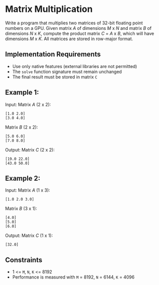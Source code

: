 # Matrix Multiplication
Write a program that multiplies two matrices of 32-bit floating point numbers on a GPU. Given matrix *A* of dimensions *M* x *N* and matrix *B* of dimensions *N* x *K*, compute the product matrix *C* = *A* x *B*, which will have dimensions *M* x *K*. All matrices are stored in row-major format.

## Implementation Requirements

* Use only native features (external libraries are not permitted)
* The `solve` function signature must remain unchanged
* The final result must be stored in matrix `C`

## Example 1:

Input:
Matrix *A* (2 x 2):

    [1.0 2.0]
    [3.0 4.0]

Matrix *B* (2 x 2):

    [5.0 6.0]
    [7.0 8.0]

Output:
Matrix *C* (2 x 2):

    [19.0 22.0]
    [43.0 50.0]

## Example 2:

Input:
Matrix *A* (1 x 3):

    [1.0 2.0 3.0]

Matrix *B* (3 x 1):

    [4.0]
    [5.0]
    [6.0]

Output:
Matrix *C* (1 x 1):

    [32.0]

## Constraints

* 1 <= `M`, `N`, `K` <= 8192
* Performance is measured with `M` = 8192, `N` = 6144, `K` = 4096
